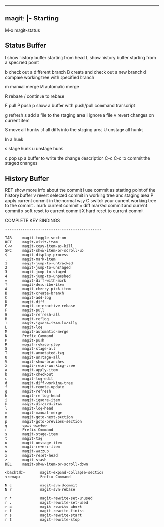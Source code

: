 --- 
magit: |-
  Starting
  -------
  
  M-x magit-status
  
  Status Buffer
  -------------
  
  l   show history buffer starting from head
  L   show history buffer starting from a specified point
  
  b   check out a different branch
  B   create and check out a new branch
  d   compare working tree with specified branch
  
  m   manual merge
  M   automatic merge
  
  R   rebase / continue to rebase
  
  F   pull
  P   push
  p   show a buffer with push/pull command transcript
  
  g   refresh
  s   add a file to the staging area
  i   ignore a file
  v   revert changes on current item
  
  S   move all hunks of all diffs into the staging area
  U   unstage all hunks
  
  In a hunk
  
  s   stage hunk
  u   unstage hunk
  
  c   pop up a buffer to write the change description
      C-c C-c to commit the staged changes
  
  History Buffer
  --------------
  
  RET show more info about the commit
  l   use commit as starting point of the history buffer
  v   revert selected commit in working tree and staging area
  P   apply current commit in the normal way
  C   switch your current working tree to the commit
  .   mark current commit
  =   diff marked commit and current commit
  x   soft reset to current commit
  X   hard reset to current commit
  
   COMPLETE KEY BINDINGS
  
    --------------------------------------------
  
    TAB     magit-toggle-section
    RET     magit-visit-item
    C-w     magit-copy-item-as-kill
    SPC     magit-show-item-or-scroll-up
    $       magit-display-process
    .       magit-mark-item
    1       magit-jump-to-untracked
    2       magit-jump-to-unstaged
    3       magit-jump-to-staged
    4       magit-jump-to-unpushed
    =       magit-diff-with-mark
    ?       magit-describe-item
    A       magit-cherry-pick-item
    B       magit-create-branch
    C       magit-add-log
    D       magit-diff
    E       magit-interactive-rebase
    F       magit-pull
    G       magit-refresh-all
    H       magit-reflog
    I       magit-ignore-item-locally
    L       magit-log
    M       magit-automatic-merge
    N       Prefix Command
    P       magit-push
    R       magit-rebase-step
    S       magit-stage-all
    T       magit-annotated-tag
    U       magit-unstage-all
    V       magit-show-branches
    X       magit-reset-working-tree
    a       magit-apply-item
    b       magit-checkout
    c       magit-log-edit
    d       magit-diff-working-tree
    f       magit-remote-update
    g       magit-refresh
    h       magit-reflog-head
    i       magit-ignore-item
    k       magit-discard-item
    l       magit-log-head
    m       magit-manual-merge
    n       magit-goto-next-section
    p       magit-goto-previous-section
    q       quit-window
    r       Prefix Command
    s       magit-stage-item
    t       magit-tag
    u       magit-unstage-item
    v       magit-revert-item
    w       magit-wazzup
    x       magit-reset-head
    z       magit-stash
    DEL     magit-show-item-or-scroll-down
  
    <backtab>       magit-expand-collapse-section
    <remap>         Prefix Command
  
    N c             magit-svn-dcommit
    N r             magit-svn-rebase
  
    r *             magit-rewrite-set-unused
    r .             magit-rewrite-set-used
    r a             magit-rewrite-abort
    r f             magit-rewrite-finish
    r s             magit-rewrite-start
    r t             magit-rewrite-stop
